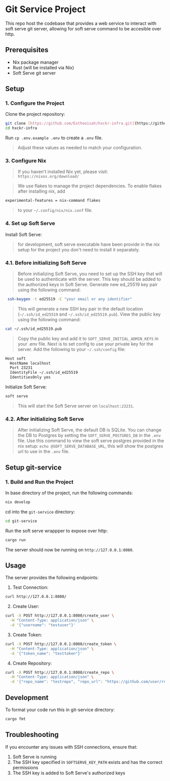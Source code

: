 # Git Service Project

This repo host the codebase that provides a web service to interact with soft serve git server, allowing for soft serve command to be accesible over http.

## Prerequisites

- Nix package manager
- Rust (will be installed via Nix)
- Soft Serve git server

## Setup

### 1. Configure the Project

Clone the project repository:

```bash
git clone [https://github.com/Extheoisah/hxckr-infra.git](https://github.com/Extheoisah/hxckr-infra.git)
cd hxckr-infra
```

Run `cp .env.example .env` to create a `.env` file.
> Adjust these values as needed to match your configuration.

### 3. Configure Nix
> If you haven't installed Nix yet, please visit: `https://nixos.org/download/`

> We use flakes to manage the project dependencies. To enable flakes after installing nix, add
```bash
experimental-features = nix-command flakes
```
> to your `~/.config/nix/nix.conf` file.


### 4. Set up Soft Serve
Install Soft Serve:
> for development, soft serve executable have been provide in the nix setup for the project you don't need to install it separately.
### 4.1. Before initializing Soft Serve
> Before initializing Soft Serve, you need to set up the SSH key that will be used to authenticate with the server. This key should be added to the authorized keys in Soft Serve.
> Generate new ed_25519 key pair using the following command:

```bash
 ssh-keygen -t ed25519 -C "your email or any identifier"
```
> This will generate a new SSH key pair in the default location (`~/.ssh/id_ed25519` and `~/.ssh/id_ed25519.pub`).
> View the public key using the following command:

```bash
cat ~/.ssh/id_ed25519.pub
```
> Copy the public key and add it to `SOFT_SERVE_INITIAL_ADMIN_KEYS` in your .env file.
> Next is to set config to use your private key for the server. Add the following to your `~/.ssh/config` file:
```bash
Host soft
  HostName localhost
  Port 23231
  IdentityFile ~/.ssh/id_ed25519
  IdentitiesOnly yes
```
Initialize Soft Serve:
```bash
soft serve
```
> This will start the Soft Serve server on `localhost:23231`.
### 4.2. After initializing Soft Serve
> After initializing Soft Serve, the default DB is SQLite.
> You can change the DB to Postgres by setting the `SOFT_SERVE_POSTGRES_DB` in the `.env` file.
> Use this command to view the soft serve postgres provided in the nix setup: `echo @SOFT_SERVE_DATABASE_URL`, this will show the postgres url to use in the `.env` file.


## Setup git-service
### 1. Build and Run the Project
In base directory of the project, run the following commands:
```bash
nix develop
```
cd into the `git-service` directory:
```bash
cd git-service
```
Run the soft serve wrappper to expose over http:
```bash
cargo run
```
The server should now be running on `http://127.0.0.1:8080`.

## Usage

The server provides the following endpoints:

1. Test Connection:
```bash
curl http://127.0.0.1:8080/
```

2. Create User:
```bash
curl -X POST http://127.0.0.1:8080/create_user \
  -H "Content-Type: application/json" \
  -d '{"username": "testuser"}'
```

3. Create Token:
```bash
curl -X POST http://127.0.0.1:8080/create_token \
  -H "Content-Type: application/json" \
  -d '{"token_name": "testtoken"}'
```

4. Create Repository:
```bash
curl -X POST http://127.0.0.1:8080/create_repo \
  -H "Content-Type: application/json" \
  -d '{"repo_name": "testrepo", "repo_url": "https://github.com/user/repo.git"}'
```

## Development
To format your code run this in git-service directory:
```bash
cargo fmt
```

## Troubleshooting
If you encounter any issues with SSH connections, ensure that:
1. Soft Serve is running
2. The SSH key specified in `SOFTSERVE_KEY_PATH` exists and has the correct permissions
3. The SSH key is added to Soft Serve's authorized keys
